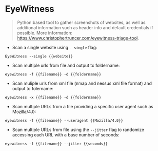 # EyeWitness

> Python based tool to gather screenshots of websites, as well as additional information such as header info and default credentials if possible.
> More information: <https://www.christophertruncer.com/eyewitness-triage-tool>.

- Scan a single website using `--single` flag:

`EyeWitness --single {{website}}`

- Scan multiple urls from file and output to foldername:

`eyewitness -f {{filename}} -d {{foldername}}`

- Scan muliple urls from xml file (nmap and nessus xml file format) and output to folername:

`eyewitness -x {{filename}} -d {{foldername}}`

- Scan multiple URLs from a file providing a specific user agent such as Mozilla/4.0:

`eyewitness -f {{filename}} --useragent {{Mozilla/4.0}}`

- Scan multiple URLs from file using the `--jitter` flag to randomize accessing each URL with a base number of seconds:

`eyewitness -f {{filename}} --jitter {{seconds}}`
